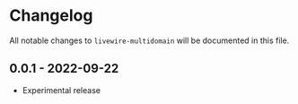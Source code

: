 # Changelog

All notable changes to `livewire-multidomain` will be documented in this file.

## 0.0.1 - 2022-09-22

- Experimental release
